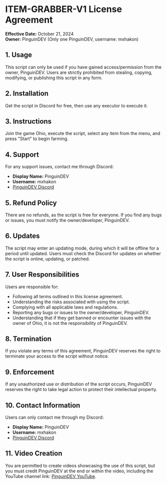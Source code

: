 # ITEM-GRABBER-V1 License Agreement

**Effective Date:** October 21, 2024  
**Owner:** PinguinDEV (Only one PinguinDEV, username: mxhakon)

## 1. Usage
This script can only be used if you have gained access/permission from the owner, PinguinDEV. Users are strictly prohibited from stealing, copying, modifying, or publishing this script in any form.

## 2. Installation
Get the script in Discord for free, then use any executor to execute it.

## 3. Instructions
Join the game Ohio, execute the script, select any item from the menu, and press "Start" to begin farming.

## 4. Support
For any support issues, contact me through Discord:
- **Display Name:** PinguinDEV
- **Username:** mxhakon
- [PinguinDEV Discord](https://www.discord.gg/pinguindev)

## 5. Refund Policy
There are no refunds, as the script is free for everyone. If you find any bugs or issues, you must notify the owner/developer, PinguinDEV.

## 6. Updates
The script may enter an updating mode, during which it will be offline for a period until updated. Users must check the Discord for updates on whether the script is online, updating, or patched.

## 7. User Responsibilities
Users are responsible for:
- Following all terms outlined in this license agreement.
- Understanding the risks associated with using the script.
- Complying with all applicable laws and regulations.
- Reporting any bugs or issues to the owner/developer, PinguinDEV.
- Understanding that if they get banned or encounter issues with the owner of Ohio, it is not the responsibility of PinguinDEV.

## 8. Termination
If you violate any terms of this agreement, PinguinDEV reserves the right to terminate your access to the script without notice.

## 9. Enforcement
If any unauthorized use or distribution of the script occurs, PinguinDEV reserves the right to take legal action to protect their intellectual property.

## 10. Contact Information
Users can only contact me through my Discord:
- **Display Name:** PinguinDEV
- **Username:** mxhakon
- [PinguinDEV Discord](https://www.discord.gg/pinguindev)

## 11. Video Creation
You are permitted to create videos showcasing the use of this script, but you must credit PinguinDEV at the end or within the video, including the YouTube channel link: [PinguinDEV YouTube](https://www.youtube.com/@PinguinDevXYZ).
